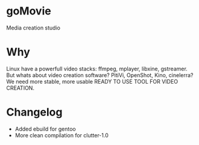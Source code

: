 goMovie
=======

Media creation studio

Why
===
Linux have a powerfull video stacks: ffmpeg, mplayer, libxine, gstreamer.
But whats about video creation software? PitiVi, OpenShot, Kino, cinelerra?
We need more stable, more usable READY TO USE TOOL FOR VIDEO CREATION.

Changelog
========

* Added ebuild for gentoo
* More clean compilation for clutter-1.0 